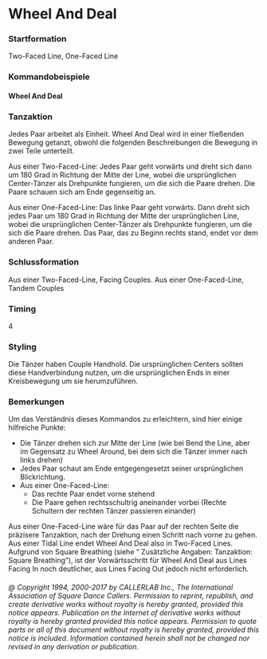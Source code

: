 
# Wheel And Deal

### Startformation

Two-Faced Line, One-Faced Line

### Kommandobeispiele

#### Wheel And Deal

### Tanzaktion

Jedes Paar arbeitet als Einheit. Wheel And Deal wird in einer fließenden Bewegung getanzt, obwohl
die folgenden Beschreibungen die Bewegung in zwei Teile unterteilt.

Aus einer Two-Faced-Line: Jedes Paar geht vorwärts und dreht sich dann um 180 Grad in Richtung der Mitte
der Line, wobei die ursprünglichen Center-Tänzer als Drehpunkte fungieren, um die sich die Paare drehen.
Die Paare schauen sich am Ende gegenseitig an.

Aus einer One-Faced-Line: Das linke Paar geht vorwärts. Dann dreht sich jedes Paar um 180 Grad in Richtung
der Mitte der ursprünglichen Line, wobei die ursprünglichen Center-Tänzer als Drehpunkte fungieren, um die
sich die Paare drehen. Das Paar, das zu Beginn rechts stand, endet vor dem anderen Paar.

### Schlussformation

Aus einer Two-Faced-Line, Facing Couples. Aus einer One-Faced-Line, Tandem Couples

### Timing

4

### Styling

Die Tänzer haben Couple Handhold. Die ursprünglichen Centers sollten diese Handverbindung nutzen,
um die ursprünglichen Ends in einer Kreisbewegung um sie herumzuführen.

### Bemerkungen

Um das Verständnis dieses Kommandos zu erleichtern, sind hier einige hilfreiche Punkte:

- Die Tänzer drehen sich zur Mitte der Line (wie bei Bend the Line, aber im Gegensatz zu Wheel Around, bei
dem sich die Tänzer immer nach links drehen)
- Jedes Paar schaut am Ende entgegengesetzt seiner ursprünglichen Blickrichtung.
- Aus einer One-Faced-Line:
  - Das rechte Paar endet vorne stehend
  - Die Paare gehen rechtsschultrig aneinander vorbei (Rechte Schultern der rechten Tänzer
passieren einander)

Aus einer One-Faced-Line wäre für das Paar auf der rechten Seite die präzisere Tanzaktion, nach der Drehung
einen Schritt nach vorne zu gehen. Aus einer Tidal Line endet Wheel And Deal also in Two-Faced Lines.
Aufgrund von Square Breathing (siehe “ Zusätzliche Angaben: Tanzaktion: Square Breathing”), ist der
Vorwärtsschritt für Wheel And Deal aus Lines Facing In noch deutlicher, aus Lines Facing Out jedoch nicht
erforderlich.

###### @ Copyright 1994, 2000-2017 by CALLERLAB Inc., The International Association of Square Dance Callers. Permission to reprint, republish, and create derivative works without royalty is hereby granted, provided this notice appears. Publication on the Internet of derivative works without royalty is hereby granted provided this notice appears. Permission to quote parts or all of this document without royalty is hereby granted, provided this notice is included. Information contained herein shall not be changed nor revised in any derivation or publication.
